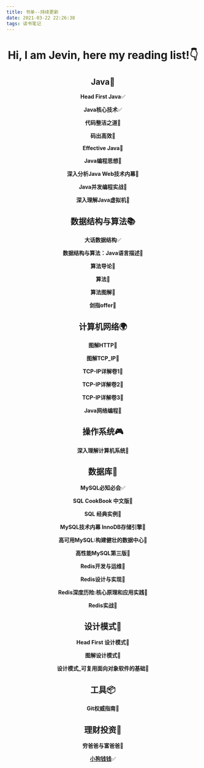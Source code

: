 ```yaml
---
title: 书单--持续更新
date: 2021-03-22 22:26:38
tags: 读书笔记
---
```

<div align="center">

# Hi, I am Jevin, here my reading list!👇

## Java📖

**Head First Java**✅

**Java核心技术**✅

**代码整洁之道**📓

**码出高效**📓

**Effective Java**🔨

**Java编程思想**📓

**深入分析Java Web技术内幕**📓

**Java并发编程实战**📓

**深入理解Java虚拟机**📓

## 数据结构与算法📚

**大话数据结构**✅

**数据结构与算法：Java语言描述**📓

**算法导论**📓

**算法**📓

**算法图解**📓

**剑指offer**📓

## 计算机网络🌍

**图解HTTP**📓

**图解TCP_IP**📓

**TCP-IP详解卷1**📓

**TCP-IP详解卷2**📓

**TCP-IP详解卷3**📓

**Java网络编程**📓

## 操作系统🎮

**深入理解计算机系统**📓

## 数据库📁

**MySQL必知必会**✅

**SQL CookBook 中文版**🔨

**SQL 经典实例**📓

**MySQL技术内幕 InnoDB存储引擎**📓

**高可用MySQL:构建健壮的数据中心**📓

**高性能MySQL第三版**📓

**Redis开发与运维**📓

**Redis设计与实现**📓

**Redis深度历险:核心原理和应用实践**📓

**Redis实战**📓

## 设计模式🧬

**Head First 设计模式**📓

**图解设计模式**📓

**设计模式_可复用面向对象软件的基础**📓

## 工具📦

**Git权威指南**📓

## 理财投资🚀

**穷爸爸与富爸爸**🔨

**[小狗钱钱](http://jevinzhao.com/2021/04/15/Jevin%E5%AD%A6%E7%AE%97%E6%B3%95%E4%B8%8E%E6%95%B0%E6%8D%AE%E7%BB%93%E6%9E%84-%E6%95%B0%E7%BB%84-%E9%93%BE%E8%A1%A8-%E8%B7%B3%E8%A1%A8/)**✅


</div>
